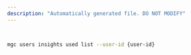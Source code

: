 ```yaml
---
description: "Automatically generated file. DO NOT MODIFY"
---
```


```bash


mgc users insights used list --user-id {user-id}

```